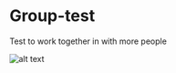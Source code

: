 # Group-test
Test to work together in with more people 













![alt text](<beauty picture.png>)